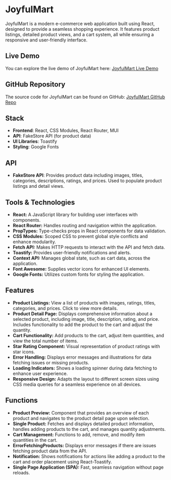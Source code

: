 # JoyfulMart

JoyfulMart is a modern e-commerce web application built using React, designed to provide a seamless shopping experience. It features product listings, detailed product views, and a cart system, all while ensuring a responsive and user-friendly interface.

## Live Demo

You can explore the live demo of JoyfulMart here: [JoyfulMart Live Demo](https://web-dev-learner.github.io/buy_now/)

## GitHub Repository

The source code for JoyfulMart can be found on GitHub: [JoyfulMart GitHub Repo](https://github.com/Web-Dev-Learner/buy_now?tab=readme-ov-file)

## Stack

- **Frontend**: React, CSS Modules, React Router, MUI
- **API**: FakeStore API (for product data)
- **UI Libraries**: Toastify
- **Styling**: Google Fonts

## API

- **FakeStore API**: Provides product data including images, titles, categories, descriptions, ratings, and prices. Used to populate product listings and detail views.

## Tools & Technologies
<ul>
  <li><b>React:</b> A JavaScript library for building user interfaces with components.</li>
  <li><b>React Router:</b> Handles routing and navigation within the application.</li>
  <li><b>PropTypes:</b> Type-checks props in React components for data validation.</li>
  <li><b>CSS Modules:</b> Scoped CSS to prevent global style conflicts and enhance modularity.</li>
  <li><b>Fetch API:</b> Makes HTTP requests to interact with the API and fetch data.</li>
  <li><b>Toastify:</b> Provides user-friendly notifications and alerts.</li>
  <li><b>Context API:</b> Manages global state, such as cart data, across the application.</li>
  <li><b>Font Awesome:</b> Supplies vector icons for enhanced UI elements.</li>
  <li><b>Google Fonts:</b> Utilizes custom fonts for styling the application.</li>
  
</ul>

## Features
<ul>
  <li><b>Product Listings:</b> View a list of products with images, ratings, titles, categories, and prices. Click to view more details.</li>
  <li><b>Product Detail Page:</b> Displays comprehensive information about a selected product, including image, title, description, rating, and price. Includes functionality to add the product to the cart and adjust the quantity.</li>
  <li><b>Cart Functionality:</b> Add products to the cart, adjust item quantities, and view the total number of items.</li>
  <li><b>Star Rating Component:</b> Visual representation of product ratings with star icons.</li>
  <li><b>Error Handling:</b> Displays error messages and illustrations for data fetching issues or missing products.</li>
  <li><b>Loading Indicators:</b> Shows a loading spinner during data fetching to enhance user experience.</li>
  <li><b>Responsive Design:</b> Adapts the layout to different screen sizes using CSS media queries for a seamless experience on all devices.</li>
  
</ul>

## Functions
<ul>
  <li><b>Product Preview:</b> Component that provides an overview of each product and navigates to the product detail page upon selection.</li>
  <li><b>Single Product:</b> Fetches and displays detailed product information, handles adding products to the cart, and manages quantity adjustments.</li>
  <li><b>Cart Management:</b> Functions to add, remove, and modify item quantities in the cart.</li>
  <li><b>ErrorFetchingProducts:</b> Displays error messages if there are issues fetching product data from the API.</li>
  <li><b>Notification:</b> Shows notifications for actions like adding a product  to the cart  and order placement using React-Toastify.</li>
  <li><b>Single Page Application (SPA):</b> Fast, seamless navigation without page reloads.</li>
</ul>

